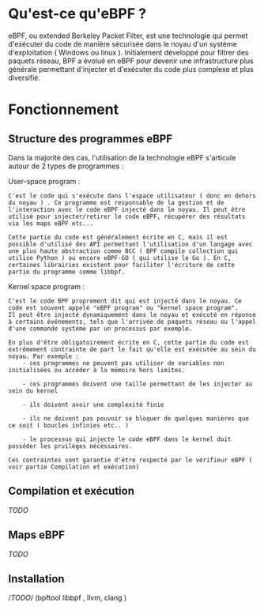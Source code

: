 

# Qu'est-ce qu'eBPF ? 

eBPF, ou extended Berkeley Packet Filter, est une technologie qui permet d'exécuter du code de manière sécurisée dans le noyau d'un système d'exploitation ( Windows ou linux ). Initialement développé pour filtrer des paquets réseau, BPF a évolué en eBPF pour devenir une infrastructure plus générale permettant d'injecter et d'exécuter du code plus complexe et plus diversifié.



# Fonctionnement 

## Structure des programmes eBPF

Dans la majorité des cas, l'utilisation de la technologie eBPF s'articule autour de 2 types de programmes :

User-space program :

    C'est le code qui s'exécute dans l'espace utilisateur ( donc en dehors du noyau ) . Ce programme est responsable de la gestion et de l'interaction avec le code eBPF injecté dans le noyau. Il peut être utilisé pour injecter/retirer le code eBPF, récupérer des résultats via les maps eBPF etc...

    Cette partie du code est généralement écrite en C, mais il est possible d'utilisé des API permettant l'utilisation d'un langage avec une plus haute abstraction comme BCC ( BPF compile collection qui utilise Python ) ou encore eBPF-GO ( qui utilise le Go ). En C, certaines librairies existent pour faciliter l'écriture de cette partie du programme comme libbpf. 

Kernel space program :

    C'est le code BPF proprement dit qui est injecté dans le noyau. Ce code est souvent appelé "eBPF program" ou "kernel space program". 
    Il peut être injecté dynamiquement dans le noyau et exécuté en réponse à certains événements, tels que l'arrivée de paquets réseau ou l'appel d'une commande système par un processus par exemple. 

    En plus d'être obligatoirement écrite en C, cette partie du code est extrêmement contrainte de part le fait qu'elle est exécutée au sein du noyau. Par exemple :
        - ces programmes ne peuvent pas utiliser de variables non initialisées ou accéder à la mémoire hors limites.

        - ces programmes doivent une taille permettant de les injecter au sein du kernel 

        - ils doivent avoir une complexité finie

        - ils ne doivent pas pouvoir se bloquer de quelques manières que ce soit ( boucles infinies etc.. )

        - le processus qui injecte le code eBPF dans le kernel doit posséder les prvilèges nécéssaires. 

    Ces contraintes sont garantie d'être respecté par le vérifieur eBPF ( voir partie Compilation et exécution)


## Compilation et exécution

*TODO*


## Maps eBPF 

*TODO*

## Installation
/*TODO*/ (bpftool libbpf , llvm, clang )



